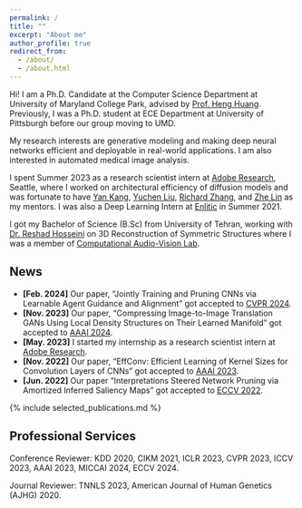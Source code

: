 ```yaml
---
permalink: /
title: ""
excerpt: "About me"
author_profile: true
redirect_from: 
  - /about/
  - /about.html
---
```


Hi! I am a Ph.D. Candidate at the Computer Science Department at University of Maryland College Park, advised 
by [Prof. Heng Huang](https://www.cs.umd.edu/~heng/). Previously, I was a Ph.D. student at ECE Department at University
of Pittsburgh before our group moving to UMD.

My research interests are generative modeling and making deep neural networks efficient and deployable in real-world
applications. I am also interested in automated medical image analysis.

I spent Summer 2023 as a research scientist intern at [Adobe Research](https://research.adobe.com/), Seattle, where I 
worked on architectural efficiency of diffusion models and was fortunate to have 
[Yan Kang](https://research.adobe.com/person/yan-kang/), [Yuchen Liu](https://lychenyoko.github.io/), 
[Richard Zhang](https://richzhang.github.io/), and [Zhe Lin](https://research.adobe.com/person/zhe-lin/) 
as my mentors. I was also a Deep Learning Intern at [Enlitic](https://enlitic.com/) in Summer 2021.

I got my Bachelor of Science (B.Sc) from University of Tehran, working with [Dr. Reshad Hosseini](https://ece.ut.ac.ir/en/~reshad.hosseini) on 3D Reconstruction of Symmetric Structures where I was a member of [Computational Audio-Vision Lab](https://visionlab.ut.ac.ir/index.html).

News
------
- **[Feb. 2024]** Our paper, “Jointly Training and Pruning CNNs via Learnable Agent Guidance and Alignment” got accepted to [CVPR 2024](https://cvpr.thecvf.com/Conferences/2024).
- **[Nov. 2023]** Our paper, “Compressing Image-to-Image Translation GANs Using Local Density Structures on Their Learned Manifold” got accepted to [AAAI 2024](https://aaai.org/aaai-conference/).
- **[May. 2023]** I started my internship as a research scientist intern at [Adobe Research](https://research.adobe.com/).
- **[Nov. 2022]** Our paper, “EffConv: Efficient Learning of Kernel Sizes for Convolution Layers of CNNs” got accepted to [AAAI 2023](https://aaai-23.aaai.org/).
- **[Jun. 2022]** Our paper “Interpretations Steered Network Pruning via Amortized Inferred Saliency Maps” got accepted to [ECCV 2022](https://eccv2022.ecva.net/).


{% include selected_publications.md %}

Professional Services
------
Conference Reviewer: KDD 2020, CIKM 2021, ICLR 2023, CVPR 2023, ICCV 2023, AAAI 2023, MICCAI 2024, ECCV 2024.

Journal Reviewer: TNNLS 2023, American Journal of Human Genetics (AJHG) 2020.